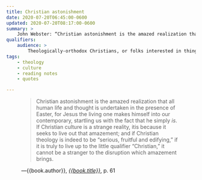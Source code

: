 ```yaml
---
title: Christian astonishment
date: 2020-07-20T06:45:00-0600
updated: 2020-07-20T08:17:00-0600
summary: >
    John Webster: “Christian astonishment is the amazed realization that all human life and thought is undertaken in the presence of Easter, for…”
qualifiers:
    audience: >
        Theologically-orthodox Christians, or folks interested in things that theologically-orthodox Christians think.
tags:
    - theology
    - culture
    - reading notes
    - quotes

---
```


<figure class='quotation'>

> Christian astonishment is the amazed realization that all human life and thought is undertaken in the presence of Easter, for Jesus the living one makes himself into our contemporary, startling us with the fact that he simply *is*. If Christian culture is a strange reality, itis because it seeks to live out that amazement; and if Christian theology is indeed to be “serious, fruitful and edifying,” if it is truly to live up to the little qualifier “Christian,” it cannot be a stranger to the disruption which amazement brings. 

<figcaption>—{{book.author}}, <a href="{{book.link}}"><cite>{{book.title}}</cite></a>, p. 61</figcaption>

</figure>